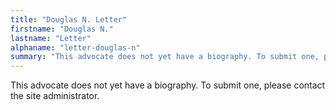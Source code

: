 ```yaml
---
title: "Douglas N. Letter"
firstname: "Douglas N."
lastname: "Letter"
alphaname: "letter-douglas-n"
summary: "This advocate does not yet have a biography. To submit one, please contact the site administrator."
---
```

This advocate does not yet have a biography. To submit one, please contact the site administrator.

